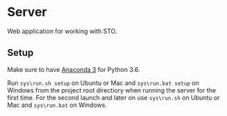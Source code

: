 # Server
Web application for working with STO.

## Setup
Make sure to have [Anaconda 3](https://www.continuum.io/downloads) for Python 3.6.

Run `sys\run.sh setup` on Ubuntu or Mac and `sys\run.bat setup` on Windows from the project root directiory when running the server for the first time.
For the second launch and later on use `sys\run.sh` on Ubuntu or Mac and `sys\run.bat` on Windows.
